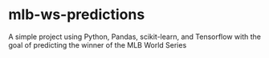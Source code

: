 # mlb-ws-predictions

A simple project using Python, Pandas, scikit-learn, and Tensorflow with the goal of predicting the winner of the MLB World Series
